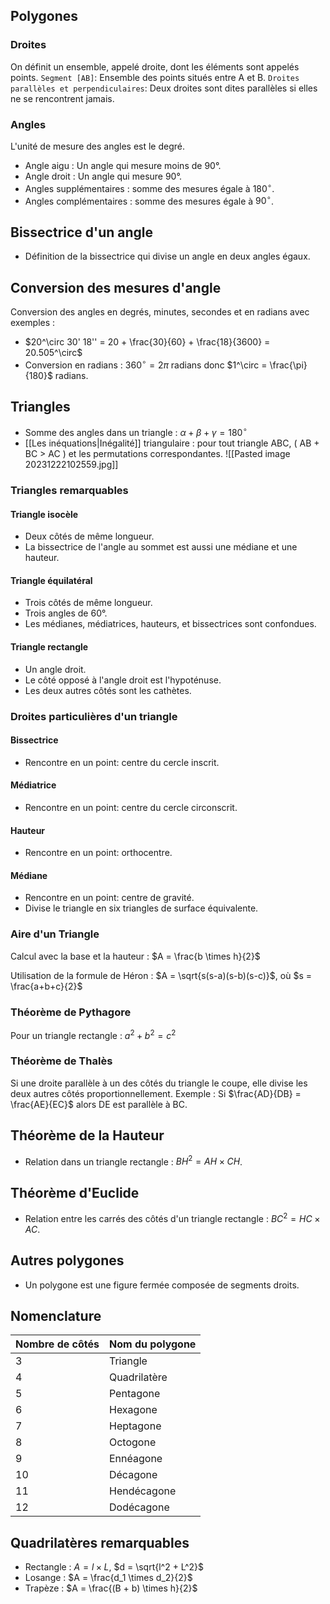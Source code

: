 ## Polygones

### Droites
On définit un ensemble, appelé droite, dont les éléments sont appelés points.
`Segment [AB]`: Ensemble des points situés entre A et B.
`Droites parallèles et perpendiculaires`: Deux droites sont dites parallèles si elles ne se rencontrent jamais.

### Angles
L'unité de mesure des angles est le degré.
- Angle aigu : Un angle qui mesure moins de 90°.
- Angle droit : Un angle qui mesure 90°.
- Angles supplémentaires : somme des mesures égale à $180^\circ$.
- Angles complémentaires : somme des mesures égale à $90^\circ$.

## Bissectrice d'un angle
- Définition de la bissectrice qui divise un angle en deux angles égaux.

## Conversion des mesures d'angle
Conversion des angles en degrés, minutes, secondes et en radians avec exemples :
- $20^\circ 30' 18'' = 20 + \frac{30}{60} + \frac{18}{3600} = 20.505^\circ$
- Conversion en radians : $360^\circ = 2\pi$ radians donc  $1^\circ = \frac{\pi}{180}$ radians.

## Triangles
- Somme des angles dans un triangle : $\alpha + \beta + \gamma = 180^\circ$
- [[Les inéquations|Inégalité]] triangulaire : pour tout triangle ABC, \( AB + BC > AC \) et les permutations correspondantes.
![[Pasted image 20231222102559.jpg]]

### Triangles remarquables

#### Triangle isocèle
- Deux côtés de même longueur.
- La bissectrice de l'angle au sommet est aussi une médiane et une hauteur.

#### Triangle équilatéral
- Trois côtés de même longueur.
- Trois angles de 60°.
- Les médianes, médiatrices, hauteurs, et bissectrices sont confondues.

#### Triangle rectangle
- Un angle droit.
- Le côté opposé à l'angle droit est l'hypoténuse.
- Les deux autres côtés sont les cathètes.

### Droites particulières d'un triangle

#### Bissectrice
- Rencontre en un point: centre du cercle inscrit.

####  Médiatrice
- Rencontre en un point: centre du cercle circonscrit.

#### Hauteur
- Rencontre en un point: orthocentre.

#### Médiane
- Rencontre en un point: centre de gravité.
- Divise le triangle en six triangles de surface équivalente.

### Aire d'un Triangle
Calcul avec la base et la hauteur :
$A = \frac{b \times h}{2}$

Utilisation de la formule de Héron :
$A = \sqrt{s(s-a)(s-b)(s-c)}$, où $s = \frac{a+b+c}{2}$

### Théorème de Pythagore
Pour un triangle rectangle :
$a^2 + b^2 = c^2$

### Théorème de Thalès
Si une droite parallèle à un des côtés du triangle le coupe, elle divise les deux autres côtés proportionnellement.
Exemple : Si $\frac{AD}{DB} = \frac{AE}{EC}$ alors DE est parallèle à BC.
## Théorème de la Hauteur
- Relation dans un triangle rectangle : $BH^2 = AH \times CH$.

## Théorème d'Euclide
- Relation entre les carrés des côtés d'un triangle rectangle : $BC^2 = HC \times AC$.

## Autres polygones
- Un polygone est une figure fermée composée de segments droits.

## Nomenclature
| Nombre de côtés | Nom du polygone |
|-----------------|-----------------|
| 3               | Triangle        |
| 4               | Quadrilatère    |
| 5               | Pentagone       |
| 6               | Hexagone        |
| 7               | Heptagone       |
| 8               | Octogone        |
| 9               | Ennéagone       |
| 10              | Décagone        |
| 11              | Hendécagone     |
| 12              | Dodécagone      |

## Quadrilatères remarquables
- Rectangle : $A = l \times L$, $d = \sqrt{l^2 + L^2}$
- Losange : $A = \frac{d_1 \times d_2}{2}$
- Trapèze : $A = \frac{(B + b) \times h}{2}$